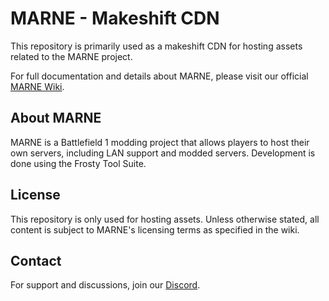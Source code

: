 # MARNE - Makeshift CDN

This repository is primarily used as a makeshift CDN for hosting assets related to the MARNE project.

For full documentation and details about MARNE, please visit our official [MARNE Wiki](https://marne.io/wiki).

## About MARNE
MARNE is a Battlefield 1 modding project that allows players to host their own servers, including LAN support and modded servers. Development is done using the Frosty Tool Suite.

## License
This repository is only used for hosting assets. Unless otherwise stated, all content is subject to MARNE's licensing terms as specified in the wiki.

## Contact
For support and discussions, join our [Discord](https://marne.io/discord).
